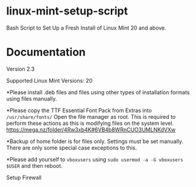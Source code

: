 # linux-mint-setup-script
Bash Script to Set Up a Fresh Install of Linux Mint 20 and above.


# Documentation

Version 2.3

Supported Linux Mint Versions: 20

*Please install .deb files and files using other types of installation formats using files manually.

*Please copy the TTF Essential Font Pack from Extras into `/usr/share/fonts/` Open the file manager as root. This is required to perform these actions as this is modifying files on the system level. https://mega.nz/folder/4Rw3xb4K#6VB4b8WRnCUO3UMLNKdVXw

*Backup of home folder is for files only. Settings must be set manually. There are only some special case exceptions to this.

*Please add yourself to `vboxusers` using `sudo usermod -a -G vboxusers $USER` and then reboot.

Setup Firewall
